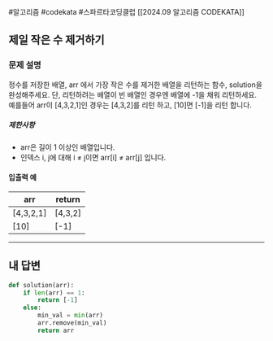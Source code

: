 #알고리즘 #codekata #스파르타코딩클럽 [[2024.09 알고리즘 CODEKATA]]

## 제일 작은 수 제거하기

### 문제 설명

정수를 저장한 배열, arr 에서 가장 작은 수를 제거한 배열을 리턴하는 함수, solution을 완성해주세요. 단, 리턴하려는 배열이 빈 배열인 경우엔 배열에 -1을 채워 리턴하세요. 예를들어 arr이 \[4,3,2,1]인 경우는 \[4,3,2]를 리턴 하고, \[10]면 \[-1]을 리턴 합니다.
##### 제한사항
- arr은 길이 1 이상인 배열입니다.
- 인덱스 i, j에 대해 i ≠ j이면 arr\[i] ≠ arr\[j] 입니다.

#### 입출력 예

| arr        | return   |
| ---------- | -------- |
| \[4,3,2,1] | \[4,3,2] |
| \[10]      | \[-1]    |


---

## 내 답변

```python
def solution(arr):
    if len(arr) == 1:
        return [-1]
    else:
        min_val = min(arr)
        arr.remove(min_val)
        return arr
```
 